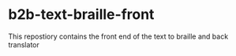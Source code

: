 # b2b-text-braille-front
This repostiory contains the front end of the text to braille and back translator

